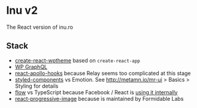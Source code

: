 # Inu v2

The React version of inu.ro

## Stack

- [create-react-wptheme](https://github.com/devloco/create-react-wptheme) based on `create-react-app`
- [WP GraphQL](https://www.wpgraphql.com/)
- [react-apollo-hooks](https://github.com/trojanowski/react-apollo-hooks) because Relay seems too complicated at this stage
- [styled-components](https://www.styled-components.com/) vs Emotion. See http://metamn.io/mr-ui > Basics > Styling for details
- [flow](https://github.com/facebook/flow) vs TypeScript because Facebook / React is [using it internally](https://twitter.com/dan_abramov/status/1135437323888406528)
- [react-progressive-image](https://github.com/FormidableLabs/react-progressive-image) because is maintained by Formidable Labs
